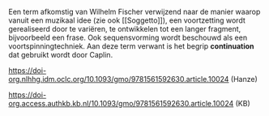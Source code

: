 Een term afkomstig van Wilhelm Fischer verwijzend naar de manier waarop vanuit een muzikaal idee (zie ook [[Soggetto]]), een voortzetting wordt gerealiseerd door te variëren, te ontwikkelen tot een langer fragment, bijvoorbeeld een frase. Ook sequensvorming wordt beschouwd als een voortspinningtechniek. Aan deze term verwant is het begrip **continuation** dat gebruikt wordt door Caplin.

https://doi-org.nlhhg.idm.oclc.org/10.1093/gmo/9781561592630.article.10024 (Hanze)

https://doi-org.access.authkb.kb.nl/10.1093/gmo/9781561592630.article.10024 (KB)